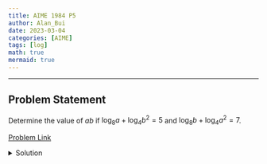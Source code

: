 ```yaml
---
title: AIME 1984 P5    
author: Alan_Bui    
date: 2023-03-04
categories: [AIME]
tags: [log]
math: true    
mermaid: true  
---
```


---
## Problem Statement

Determine the value of $ab$ if $\log_8a+\log_4b^2=5$ and $\log_8b+\log_4a^2=7$.

[Problem Link](https://artofproblemsolving.com/wiki/index.php/1984_AIME_Problems/Problem_5)

<details>
<summary> Solution </summary>

$$\log_8a+\log_4b^2=5 \text{(1)}$$

$$\log_8b+\log_4a^2=7 \text{(2)}$$

$$\text{(1): } \dfrac{\log_2a}{\log_2(8)} + \dfrac{\log_2b^2}{log_2(4)} = 5$$

$$\dfrac{\log_2a}{3} + \dfrac{\log_2b^2}{2} = 5$$

$$2\log_2a + 3\log_2b^2 = 30 \text{(3)}$$

$$\text{(2): } \dfrac{\log_2b}{\log_2(8)} + \dfrac{\log_2a^2}{log_2(4)} = 7$$

$$\dfrac{\log_2b}{3} + \dfrac{\log_2a^2}{2} = 7$$

$$2\log_2b + 3\log_2a^2 = 42 \text{(4)}$$

$$\text{(3) + (4): } 2(\log_2(a) + \log_2(b)) + 3(\log_2(a^2) + \log_2(b^2)) = 72$$

$$ 2\log_2ab + 3\log_2(ab)^2 = 72$$

$$ 2\log_2ab + 6\log_2(ab) = 72$$

$$ 8\log_2ab = 72$$

$$ \log_2ab = 9 \implies 2^9 = ab$$

$$\therefore ab = 512$$

</details>

